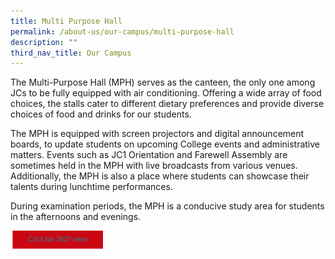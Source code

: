 ```yaml
---
title: Multi Purpose Hall
permalink: /about-us/our-campus/multi-purpose-hall
description: ""
third_nav_title: Our Campus
---
```

The Multi-Purpose Hall (MPH) serves as the canteen, the only one among JCs to be fully equipped with air conditioning. Offering a wide array of food choices, the stalls cater to different dietary preferences and provide diverse choices of food and drinks for our students.  
  
The MPH is equipped with screen projectors and digital announcement boards, to update students on upcoming College events and administrative matters. Events such as JC1 Orientation and Farewell Assembly are sometimes held in the MPH with live broadcasts from various venues. Additionally, the MPH is also a place where students can showcase their talents during lunchtime performances.  
  
During examination periods, the MPH is a conducive study area for students in the afternoons and evenings.



<a href="https://teliportme.com/view/1835512?utm_medium=android&utm_source=share-panorama">
<img src="/images/click%20here.png"  
     style="width:30%">